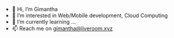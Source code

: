- 👋 Hi, I’m Gimantha
- 👀 I’m interested in Web/Mobile development, Cloud Computing
- 🌱 I’m currently learning ...
- 📫 Reach me on gimantha@liveroom.xyz

<!---
gimanthaKB/gimanthaKB is a ✨ special ✨ repository because its `README.md` (this file) appears on your GitHub profile.
You can click the Preview link to take a look at your changes.
--->
